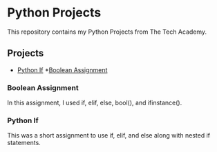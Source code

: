 # Python Projects
This repository contains my Python Projects from The Tech Academy.

## Projects
* [Python If](https://github.com/Michaelar1/Python_Projects/commit/43d44ec30ce12ea6b7ba3eed95700b91017b79ae)
*[Boolean Assignment](https://github.com/Michaelar1/Python_Projects/commit/4b50514bc76b540200f6d4a28e48a90ef4e376fc)

### Boolean Assignment
  In this assignment, I used if, elif, else, bool(), and ifinstance().

### Python If
  This was a short assignment to use if, elif, and else along with nested if statements.

